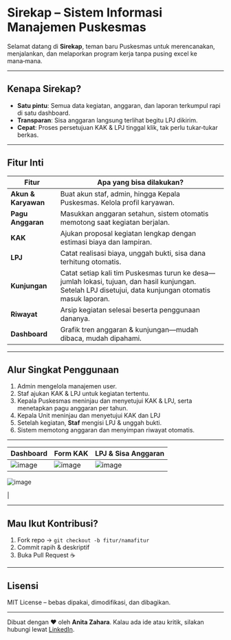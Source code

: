 # Sirekap – Sistem Informasi Manajemen Puskesmas

Selamat datang di **Sirekap**, teman baru Puskesmas untuk merencanakan, menjalankan, dan melaporkan program kerja tanpa pusing excel ke mana‑mana.

---

## Kenapa Sirekap?

* **Satu pintu**: Semua data kegiatan, anggaran, dan laporan terkumpul rapi di satu dashboard.
* **Transparan**: Sisa anggaran langsung terlihat begitu LPJ dikirim.
* **Cepat**: Proses persetujuan KAK & LPJ tinggal klik, tak perlu tukar‑tukar berkas.

---

## Fitur Inti

| Fitur               | Apa yang bisa dilakukan?                                                                                                                                               |
| ------------------- | ---------------------------------------------------------------------------                                                                                            |
| **Akun & Karyawan** | Buat akun staf, admin, hingga Kepala Puskesmas. Kelola profil karyawan.                                                                                                |
| **Pagu Anggaran**   | Masukkan anggaran setahun, sistem otomatis memotong saat kegiatan berjalan.                                                                                            |
| **KAK**             | Ajukan proposal kegiatan lengkap dengan estimasi biaya dan lampiran.                                                                                                   |
| **LPJ**             | Catat realisasi biaya, unggah bukti, sisa dana terhitung otomatis.                                                                                                     |
| **Kunjungan**       | Catat setiap kali tim Puskesmas turun ke desa—jumlah lokasi, tujuan, dan hasil kunjungan. Setelah LPJ disetujui, data kunjungan otomatis masuk laporan.                |
| **Riwayat**         | Arsip kegiatan selesai beserta penggunaan dananya.                                                                                                                     |
| **Dashboard**       | Grafik tren anggaran & kunjungan—mudah dibaca, mudah dipahami.                                                                                                         |

---

## Alur Singkat Penggunaan

1. Admin mengelola manajemen user.
2. Staf ajukan KAK & LPJ untuk kegiatan tertentu.
3. Kepala Puskesmas meninjau dan menyetujui KAK & LPJ, serta menetapkan pagu anggaran per tahun.
4. Kepala Unit meninjau dan menyetujui KAK dan LPJ
5. Setelah kegiatan, **Staf** mengisi LPJ & unggah bukti.
6. Sistem memotong anggaran dan menyimpan riwayat otomatis.

---

| Dashboard                       | Form KAK                      | LPJ & Sisa Anggaran      |
| ------------------------------- | ----------------------------- | ------------------------ |
| ![image](https://github.com/user-attachments/assets/8009c40c-204a-4615-80e1-1505c0ea67f5)| ![image](https://github.com/user-attachments/assets/3784a17b-5393-4786-b90b-6d240268020d)| ![image](https://github.com/user-attachments/assets/00b78b25-556f-4f56-b8c7-157f8788f782)
 ![image](https://github.com/user-attachments/assets/18f4224d-10e5-48b4-b244-008e0b604618)

|


---

## Mau Ikut Kontribusi?

1. Fork repo → `git checkout -b fitur/namafitur`
2. Commit rapih & deskriptif
3. Buka Pull Request ☕️

---

## Lisensi

MIT License – bebas dipakai, dimodifikasi, dan dibagikan.

---

Dibuat dengan ❤ oleh **Anita Zahara**. Kalau ada ide atau kritik, silakan hubungi lewat [LinkedIn](https://www.linkedin.com/in/anitazaharaa/).
